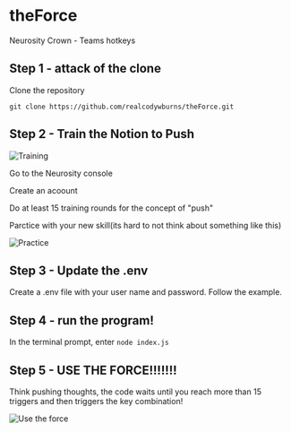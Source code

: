 # theForce
Neurosity Crown - Teams hotkeys


## Step 1 - attack of the clone

Clone the repository

``` git clone https://github.com/realcodywburns/theForce.git ```

## Step 2 - Train the Notion to Push
![Training](./lib/train.png)

Go to the Neurosity console

Create an acoount 

Do at least 15 training rounds for the concept of "push" 

Parctice with your new skill(its hard to not think about something like this)

![Practice](./lib/practice.png)

## Step 3 - Update the .env 

Create a .env file with your user name and password. Follow the example. 

## Step 4 - run the program!

In the terminal prompt, enter
`node index.js`

## Step 5 - USE THE FORCE!!!!!!!

Think pushing thoughts, the code waits until you reach more than 15 triggers and then triggers the key combination!

![Use the force](./lib/use_the_force_2.png)